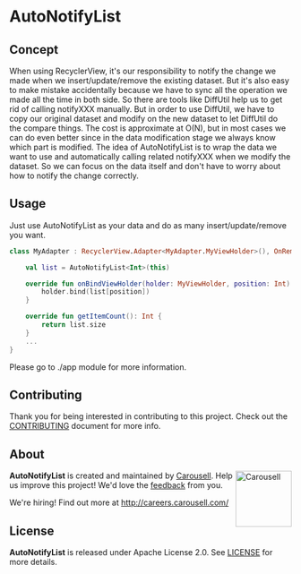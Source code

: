 # AutoNotifyList

## Concept

When using RecyclerView, it's our responsibility to notify the change we made when we insert/update/remove the existing dataset.
But it's also easy to make mistake accidentally because we have to sync all the operation we made all the time in both side. So there are tools like DiffUtil help us to get rid of calling notifyXXX manually. But in order to use DiffUtil, we have to copy our original dataset and modify on the new dataset to let DiffUtil do the compare things. The cost is approximate at O(N), but in most cases we can do even better since in the data modification stage we always know which part is modified. The idea of AutoNotifyList is to wrap the data we want to use and automatically calling related notifyXXX when we modify the dataset. So we can focus on the data itself and don't have to worry about how to notify the change correctly.

## Usage
Just use AutoNotifyList as your data and do as many insert/update/remove you want.
```kotlin
class MyAdapter : RecyclerView.Adapter<MyAdapter.MyViewHolder>(), OnRemoveListener<Int> {

    val list = AutoNotifyList<Int>(this)

    override fun onBindViewHolder(holder: MyViewHolder, position: Int) {
        holder.bind(list[position])
    }

    override fun getItemCount(): Int {
        return list.size
    }
    ...
}
```

Please go to ./app module for more information.

## Contributing

Thank you for being interested in contributing to this project. Check out the [CONTRIBUTING](https://github.com/carousell/AutoNotifyList/blob/master/CONTRIBUTING.md) document for more info.

## About

<a href="https://github.com/carousell/" target="_blank"><img src="https://avatars2.githubusercontent.com/u/3833591" width="100px" alt="Carousell" align="right"/></a>

**AutoNotifyList** is created and maintained by [Carousell](https://carousell.com/). Help us improve this project! We'd love the [feedback](https://github.com/carousell/AutoNotifyList/issues) from you.

We're hiring! Find out more at <http://careers.carousell.com/>

## License

**AutoNotifyList** is released under Apache License 2.0.
See [LICENSE](https://github.com/carousell/AutoNotifyList/blob/master/LICENSE) for more details.
